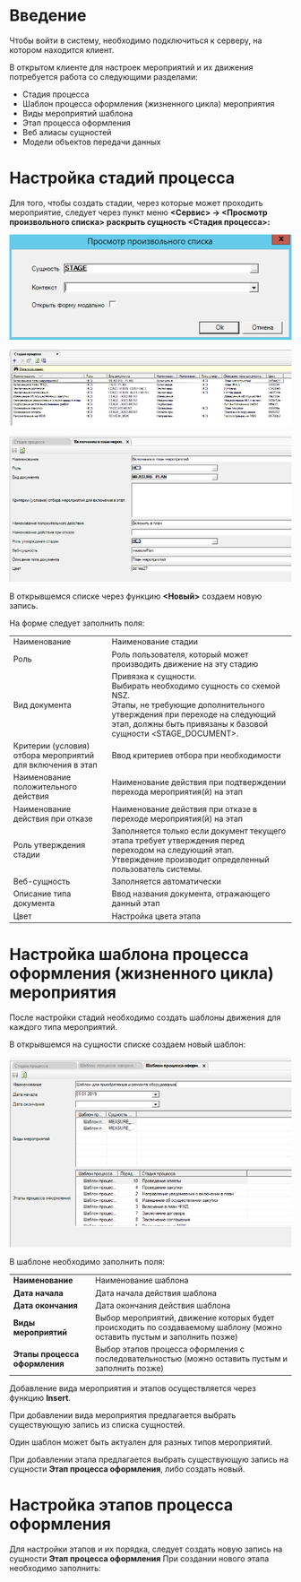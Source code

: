 <!-- TITLE: Подсистема «Контроль НСЗ» (толстый клиент) -->
<!-- SUBTITLE: Рабочая инструкция пользователя-->

# Введение
Чтобы войти в систему, необходимо подключиться к серверу, на котором находится клиент.

В открытом клиенте для настроек мероприятий и их движения потребуется работа со следующими разделами:
* 	Стадия процесса
* Шаблон процесса оформления (жизненного цикла) мероприятия
* 	Виды мероприятий шаблона
* 	Этап процесса оформления
* 	Веб алиасы сущностей
* 	Модели объектов передачи данных

# Настройка стадий процесса
Для того, чтобы создать стадии, через которые может проходить мероприятие, следует через пункт меню **<Сервис> → <Просмотр произвольного списка> раскрыть сущность <Стадия процесса>:**

![1](/uploads/nsz/-1.png "1")

![2](/uploads/nsz/-2.png "2")

![3](/uploads/nsz/-3.png "3")

В открывшемся списке через функцию **<Новый>** создаем новую запись. 

На форме следует заполнить поля:

|  | |
| ------------- | ------------- |
|Наименование	|Наименование стадии|
|Роль	|Роль пользователя, который может производить движение на эту стадию|
|Вид документа	|Привязка к сущности.<br>Выбирать необходимо сущность со схемой NSZ.<br>Этапы, не требующие дополнительного утверждения при переходе на следующий этап, должны быть привязаны к базовой сущности <STAGE_DOCUMENT>.|
|Критерии (условия) отбора мероприятий для включения в этап	|Ввод критериев отбора при необходимости|
|Наименование положительного действия	|Наименование действия при подтверждении перехода мероприятия(й) на этап|
|Наименование действия при отказе	|Наименование действия при отказе в переходе мероприятия(й) на этап|
|Роль утверждения стадии	|Заполняется только если документ текущего этапа требует утверждения перед переходом на следующий этап. Утверждение производит определенный пользователь системы.|
|Веб-сущность	|Заполняется автоматически|
|Описание типа документа	|Ввод названия документа, отражающего данный этап|
|Цвет	|Настройка цвета этапа|

# 	Настройка шаблона процесса оформления (жизненного цикла) мероприятия

После настройки стадий необходимо создать шаблоны движения для каждого типа мероприятий.

В открывшемся на сущности списке создаем новый шаблон:

![4](/uploads/nsz/-4.png "4")

В шаблоне необходимо заполнить поля:

|  | |
| ------------- | ------------- |
|**Наименование**	|Наименование шаблона|
|**Дата начала**	|Дата начала действия шаблона|
|**Дата окончания**	|Дата окончания действия шаблона|
|**Виды мероприятий**	|Выбор мероприятий, движение которых будет происходить по создаваемому шаблону (можно оставить пустым и заполнить позже)|
|**Этапы процесса оформления**	|Выбор этапов процесса оформления с последовательностью (можно оставить пустым и заполнить позже)|

Добавление вида мероприятия и этапов осуществляется через функцию **Insert**.

При добавлении вида мероприятия предлагается выбрать существующую запись из списка сущностей. 

Один шаблон может быть актуален для разных типов мероприятий.

При добавлении этапа предлагается выбрать существующую запись на сущности **Этап процесса оформления**, либо создать новый.

# Настройка этапов процесса оформления

Для настройки этапов и их порядка, следует создать новую запись на сущности **Этап процесса оформления**
При создании нового этапа необходимо заполнить:

